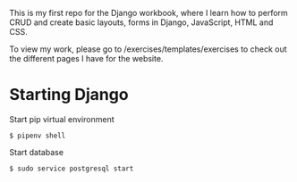 This is my first repo for the Django workbook, where I learn how to perform CRUD and create basic layouts, forms in Django, JavaScript, HTML and CSS. 

To view my work, please go to /exercises/templates/exercises to check out the different pages I have for the website.


# Starting Django

Start pip virtual environment

    $ pipenv shell

Start database

    $ sudo service postgresql start
  
